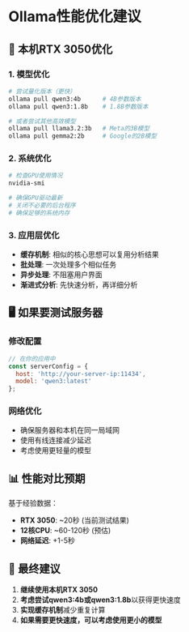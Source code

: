 # Ollama性能优化建议

## 🚀 本机RTX 3050优化

### 1. 模型优化
```bash
# 尝试量化版本（更快）
ollama pull qwen3:4b      # 4B参数版本
ollama pull qwen3:1.8b    # 1.8B参数版本

# 或者尝试其他高效模型
ollama pull llama3.2:3b   # Meta的3B模型
ollama pull gemma2:2b     # Google的2B模型
```

### 2. 系统优化
```bash
# 检查GPU使用情况
nvidia-smi

# 确保GPU驱动最新
# 关闭不必要的后台程序
# 确保足够的系统内存
```

### 3. 应用层优化
- **缓存机制**: 相似的核心思想可以复用分析结果
- **批处理**: 一次处理多个相似任务
- **异步处理**: 不阻塞用户界面
- **渐进式分析**: 先快速分析，再详细分析

## 🖥️ 如果要测试服务器

### 修改配置
```javascript
// 在你的应用中
const serverConfig = {
  host: 'http://your-server-ip:11434',
  model: 'qwen3:latest'
};
```

### 网络优化
- 确保服务器和本机在同一局域网
- 使用有线连接减少延迟
- 考虑使用更轻量的模型

## 📊 性能对比预期

基于经验数据：
- **RTX 3050**: ~20秒 (当前测试结果)
- **12核CPU**: ~60-120秒 (预估)
- **网络延迟**: +1-5秒

## 🎯 最终建议

1. **继续使用本机RTX 3050**
2. **考虑尝试qwen3:4b或qwen3:1.8b**以获得更快速度
3. **实现缓存机制**减少重复计算
4. **如果需要更快速度，可以考虑使用更小的模型**